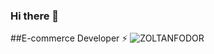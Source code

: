 ### Hi there 👋
##E-commerce Developer ⚡
![ZOLTANFODOR](https://cdn.shopify.com/s/files/1/0592/7226/5906/files/Green_and_White_Technology_LinkedIn_Banner.png?v=1643315878)

<!--
**ritmillio/ritmillio** is a ✨ _special_ ✨ repository because its `README.md` (this file) appears on your GitHub profile.

Here are some ideas to get you started:

- 🔭 I’m currently working on ...
- 🌱 I’m currently learning ...
- 👯 I’m looking to collaborate on ...
- 🤔 I’m looking for help with ...
- 💬 Ask me about ...
- 📫 How to reach me: ...
- 😄 Pronouns: ...
- ⚡ Fun fact: ...
-->
